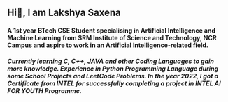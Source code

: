 ## Hi👋, I am Lakshya Saxena
#### A 1st year BTech CSE Student specialising in Artificial Intelligence and Machine Learning from SRM Institute of Science and Technology, NCR Campus and aspire to work in an Artificial Intelligence-related field.
##### Currently learning C, C++, JAVA and other Coding Languages to gain more knowledge. Experience in Python Programming Language during some School Projects and LeetCode Problems. In the year 2022, I got a Certificate from INTEL for successfully completing a project in INTEL AI FOR YOUTH Programme.
